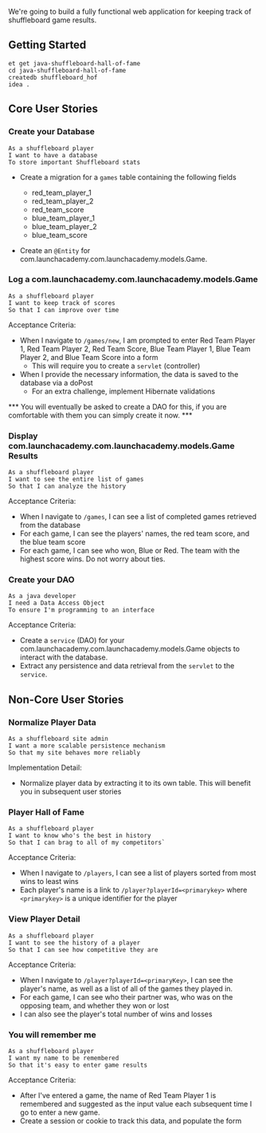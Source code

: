 We're going to build a fully functional web application for keeping track of shuffleboard game results.

## Getting Started

```no-highlight
et get java-shuffleboard-hall-of-fame
cd java-shuffleboard-hall-of-fame
createdb shuffleboard_hof
idea .
```

## Core User Stories

### Create your Database

```no-highlight
As a shuffleboard player
I want to have a database
To store important Shuffleboard stats
```

- Create a migration for a `games` table containing the following fields
  - red_team_player_1
  - red_team_player_2
  - red_team_score
  - blue_team_player_1
  - blue_team_player_2
  - blue_team_score

- Create an `@Entity` for com.launchacademy.com.launchacademy.models.Game.


### Log a com.launchacademy.com.launchacademy.models.Game

```no-highlight
As a shuffleboard player
I want to keep track of scores
So that I can improve over time
```

Acceptance Criteria:

- When I navigate to `/games/new`, I am prompted to enter Red Team Player 1, Red Team Player 2, Red Team Score, Blue Team Player 1, Blue Team Player 2, and Blue Team Score into a form
  - This will require you to create a `servlet` (controller)
- When I provide the necessary information, the data is saved to the database via a doPost
  - For an extra challenge, implement Hibernate validations

*** You will eventually be asked to create a DAO for this, if you are comfortable with them you can simply create it now. ***

### Display com.launchacademy.com.launchacademy.models.Game Results

```no-highlight
As a shuffleboard player
I want to see the entire list of games
So that I can analyze the history
```

Acceptance Criteria:

- When I navigate to `/games`, I can see a list of completed games retrieved from the database
- For each game, I can see the players' names, the red team score, and the blue team score
- For each game, I can see who won, Blue or Red. The team with the highest score wins. Do not worry about ties.

### Create your DAO

```no-highlight
As a java developer
I need a Data Access Object
To ensure I'm programming to an interface
```

Acceptance Criteria:

- Create a `service` (DAO) for your com.launchacademy.com.launchacademy.models.Game objects to interact with the database.
- Extract any persistence and data retrieval from the `servlet` to the `service`.

## Non-Core User Stories


### Normalize Player Data

```no-highlight
As a shuffleboard site admin
I want a more scalable persistence mechanism
So that my site behaves more reliably
```

Implementation Detail:

- Normalize player data by extracting it to its own table. This will benefit you in subsequent user stories

### Player Hall of Fame

```no-highlight
As a shuffleboard player
I want to know who's the best in history
So that I can brag to all of my competitors`
```

Acceptance Criteria:

- When I navigate to `/players`, I can see a list of players sorted from most wins to least wins
- Each player's name is a link to `/player?playerId=<primarykey>` where `<primarykey>` is a unique identifier for the player

### View Player Detail

```no-highlight
As a shuffleboard player
I want to see the history of a player
So that I can see how competitive they are
```

Acceptance Criteria:

- When I navigate to `/player?playerId=<primaryKey>`, I can see the player's name, as well as a list of all of the games they played in.
- For each game, I can see who their partner was, who was on the opposing team, and whether they won or lost
- I can also see the player's total number of wins and losses

### You will remember me

```no-highlight
As a shuffleboard player
I want my name to be remembered
So that it's easy to enter game results
```

Acceptance Criteria:

- After I've entered a game, the name of Red Team Player 1 is remembered and suggested as the input value each subsequent time I go to enter a new game.
- Create a session or cookie to track this data, and populate the form
